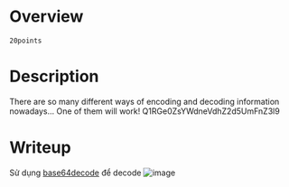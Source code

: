# Overview #
`20points`

# Description #
There are so many different ways of encoding and decoding information nowadays... One of them will work! Q1RGe0ZsYWdneVdhZ2d5UmFnZ3l9

# Writeup #
Sử dụng [base64decode](https://www.dcode.fr/base-64-encoding) để decode
![image](https://github.com/zangcinh/CTFLEARN/assets/173159694/f8753d98-72aa-4be5-a8e8-62aa38dfd845)
